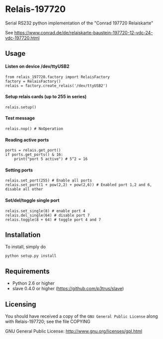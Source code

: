 # Relais-197720
Serial RS232 python implementation of the "Conrad 197720 Relaiskarte"

See https://www.conrad.de/de/relaiskarte-baustein-197720-12-vdc-24-vdc-197720.html

Usage
-----

#### Listen on device /dev/ttyUSB2
```
from relais_197720.factory import RelaisFactory
factory = RelaisFactory()
relais = factory.create_relais('/dev/ttyUSB2')
```

#### Setup relais cards (up to 255 in series)
```
relais.setup()
```

#### Test message
```
relais.nop() # NoOperation
```

#### Reading active ports
```
ports = relais.get_port()
if ports.get_ports() & 16:
    print("port 5 active") # 5^2 = 16
```
#### Setting ports
```
relais.set_port(255) # Enable all ports
relais.set_port(1 + pow(2,2) + pow(2,6)) # Enabled port 1,2 and 6, disable all other
```

#### Set/del/toggle single port
```
relais.set_single(8) # enable port 4
relais.del_single(64) # disable port 7
relais.toggle(8 + 64) # toggle port 4 and 7
``` 

Installation
-----------
To install, simply do
```
python setup.py install
```


Requirements
------------

- Python 2.6 or higher
- slave 0.4.0 or higher (https://github.com/p3trus/slave)

Licensing
---------

You should have received a copy of the `GNU General Public License` along with Relais-197720; see the file COPYING

GNU General Public License: http://www.gnu.org/licenses/gpl.html
